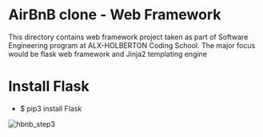 # AirBnB clone - Web Framework
This directory contains web framework project taken as part of Software Engineering program at ALX-HOLBERTON Coding School. The major focus would be flask web framework and Jinja2 templating engine

# Install Flask
* $ pip3 install Flask

![hbnb_step3](https://user-images.githubusercontent.com/85700432/195667638-361c8e48-36ca-4a9e-b90b-aa559cffb090.png)

